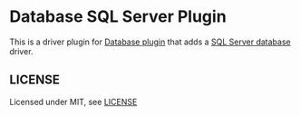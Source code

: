 # Database SQL Server Plugin

This is a driver plugin for [Database
plugin](https://plugins.jenkins.io/database/) that
adds a [SQL Server database](https://www.microsoft.com/en-us/sql-server/) driver.

## LICENSE

Licensed under MIT, see [LICENSE](LICENSE.md)
